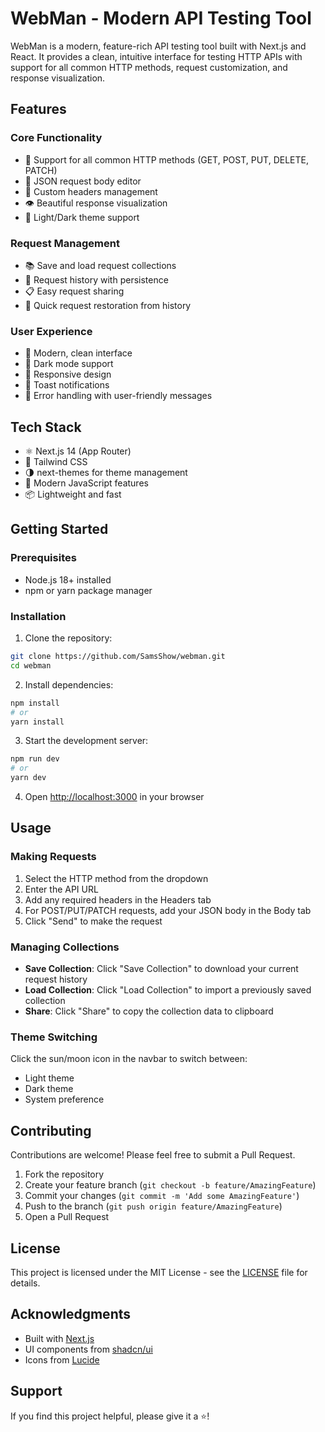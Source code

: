 # WebMan - Modern API Testing Tool

WebMan is a modern, feature-rich API testing tool built with Next.js and React. It provides a clean, intuitive interface for testing HTTP APIs with support for all common HTTP methods, request customization, and response visualization.



## Features

### Core Functionality

- 🚀 Support for all common HTTP methods (GET, POST, PUT, DELETE, PATCH)
- 📝 JSON request body editor
- 🔧 Custom headers management
- 👁️ Beautiful response visualization
- 🎨 Light/Dark theme support

### Request Management

- 📚 Save and load request collections
- 📱 Request history with persistence
- 📋 Easy request sharing
- 🔄 Quick request restoration from history

### User Experience

- 💫 Modern, clean interface
- 🌙 Dark mode support
- 📱 Responsive design
- 🔔 Toast notifications
- 🎯 Error handling with user-friendly messages

## Tech Stack

- ⚛️ Next.js 14 (App Router)
- 🎨 Tailwind CSS
- 🌗 next-themes for theme management
- 🔧 Modern JavaScript features
- 📦 Lightweight and fast

## Getting Started

### Prerequisites

- Node.js 18+ installed
- npm or yarn package manager

### Installation

1. Clone the repository:

```bash
git clone https://github.com/SamsShow/webman.git
cd webman
```

2. Install dependencies:

```bash
npm install
# or
yarn install
```

3. Start the development server:

```bash
npm run dev
# or
yarn dev
```

4. Open [http://localhost:3000](http://localhost:3000) in your browser

## Usage

### Making Requests

1. Select the HTTP method from the dropdown
2. Enter the API URL
3. Add any required headers in the Headers tab
4. For POST/PUT/PATCH requests, add your JSON body in the Body tab
5. Click "Send" to make the request

### Managing Collections

- **Save Collection**: Click "Save Collection" to download your current request history
- **Load Collection**: Click "Load Collection" to import a previously saved collection
- **Share**: Click "Share" to copy the collection data to clipboard

### Theme Switching

Click the sun/moon icon in the navbar to switch between:

- Light theme
- Dark theme
- System preference

## Contributing

Contributions are welcome! Please feel free to submit a Pull Request.

1. Fork the repository
2. Create your feature branch (`git checkout -b feature/AmazingFeature`)
3. Commit your changes (`git commit -m 'Add some AmazingFeature'`)
4. Push to the branch (`git push origin feature/AmazingFeature`)
5. Open a Pull Request

## License

This project is licensed under the MIT License - see the [LICENSE](LICENSE) file for details.

## Acknowledgments

- Built with [Next.js](https://nextjs.org/)
- UI components from [shadcn/ui](https://ui.shadcn.com/)
- Icons from [Lucide](https://lucide.dev/)

## Support

If you find this project helpful, please give it a ⭐️!
